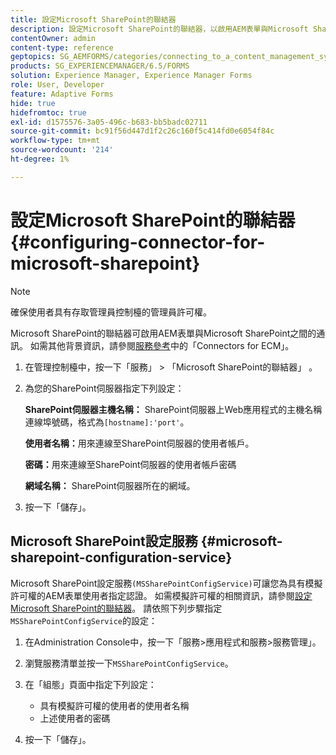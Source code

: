 ```yaml
---
title: 設定Microsoft SharePoint的聯結器
description: 設定Microsoft SharePoint的聯結器，以啟用AEM表單與Microsoft SharePoint之間的通訊。
contentOwner: admin
content-type: reference
geptopics: SG_AEMFORMS/categories/connecting_to_a_content_management_system
products: SG_EXPERIENCEMANAGER/6.5/FORMS
solution: Experience Manager, Experience Manager Forms
role: User, Developer
feature: Adaptive Forms
hide: true
hidefromtoc: true
exl-id: d1575576-3a05-496c-b683-bb5badc02711
source-git-commit: bc91f56d447d1f2c26c160f5c414fd0e6054f84c
workflow-type: tm+mt
source-wordcount: '214'
ht-degree: 1%

---
```


# 設定Microsoft SharePoint的聯結器 {#configuring-connector-for-microsoft-sharepoint}

>[!NOTE]
> 
> 確保使用者具有存取管理員控制檯的管理員許可權。

Microsoft SharePoint的聯結器可啟用AEM表單與Microsoft SharePoint之間的通訊。 如需其他背景資訊，請參閱[服務參考](https://www.adobe.com/go/learn_aemforms_services_63)中的「Connectors for ECM」。

1. 在管理控制檯中，按一下「服務」 > 「Microsoft SharePoint的聯結器」 。
1. 為您的SharePoint伺服器指定下列設定：

   **SharePoint伺服器主機名稱：** SharePoint伺服器上Web應用程式的主機名稱連線埠號碼，格式為`[hostname]:'port'`。

   **使用者名稱：**&#x200B;用來連線至SharePoint伺服器的使用者帳戶。

   **密碼：**&#x200B;用來連線至SharePoint伺服器的使用者帳戶密碼

   **網域名稱：** SharePoint伺服器所在的網域。

1. 按一下「儲存」。

## Microsoft SharePoint設定服務 {#microsoft-sharepoint-configuration-service}

Microsoft SharePoint設定服務`(MSSharePointConfigService)`可讓您為具有模擬許可權的AEM表單使用者指定認證。 如需模擬許可權的相關資訊，請參閱[設定Microsoft SharePoint的聯結器](https://help.adobe.com/en_US/AEMForms/6.1/SharePointConfig/index.html)。 請依照下列步驟指定`MSSharePointConfigService`的設定：

1. 在Administration Console中，按一下「服務>應用程式和服務>服務管理」。
1. 瀏覽服務清單並按一下`MSSharePointConfigService`。
1. 在「組態」頁面中指定下列設定：

   * 具有模擬許可權的使用者的使用者名稱
   * 上述使用者的密碼

1. 按一下「儲存」。
